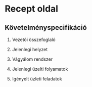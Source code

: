# Recept oldal

Követelményspecifikáció
---
1. Vezetői összefoglaló 

2. Jelenlegi helyzet

3. Vágyálom rendszer

4. Jelenlegi üzelti folyamatok

5. Igényelt üzleti feladatok
